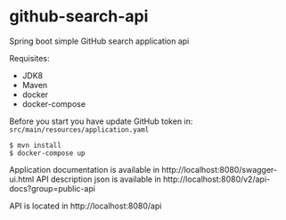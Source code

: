 # github-search-api

Spring boot simple GitHub search application api

Requisites:

- JDK8
- Maven
- docker
- docker-compose

Before you start you have update GitHub token in: `src/main/resources/application.yaml`

```
$ mvn install
$ docker-compose up
```

Application documentation is available in http://localhost:8080/swagger-ui.html API description json is available in http://localhost:8080/v2/api-docs?group=public-api

API is located in http://localhost:8080/api
